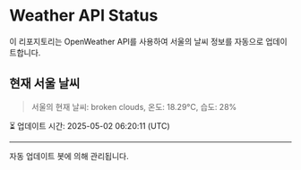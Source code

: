 
# Weather API Status

이 리포지토리는 OpenWeather API를 사용하여 서울의 날씨 정보를 자동으로 업데이트합니다.

## 현재 서울 날씨
> 서울의 현재 날씨: broken clouds, 온도: 18.29°C, 습도: 28%

⏳ 업데이트 시간: 2025-05-02 06:20:11 (UTC)

---
자동 업데이트 봇에 의해 관리됩니다.

